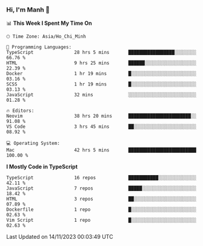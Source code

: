 ### Hi, I'm Manh 👋

<!--START_SECTION:waka-->
📊 **This Week I Spent My Time On** 

```text
🕑︎ Time Zone: Asia/Ho_Chi_Minh

💬 Programming Languages: 
TypeScript               28 hrs 5 mins       █████████████████░░░░░░░░   66.76 % 
HTML                     9 hrs 25 mins       ██████░░░░░░░░░░░░░░░░░░░   22.39 % 
Docker                   1 hr 19 mins        █░░░░░░░░░░░░░░░░░░░░░░░░   03.16 % 
SCSS                     1 hr 19 mins        █░░░░░░░░░░░░░░░░░░░░░░░░   03.13 % 
JavaScript               32 mins             ░░░░░░░░░░░░░░░░░░░░░░░░░   01.28 % 

🔥 Editors: 
Neovim                   38 hrs 20 mins      ███████████████████████░░   91.08 % 
VS Code                  3 hrs 45 mins       ██░░░░░░░░░░░░░░░░░░░░░░░   08.92 % 

💻 Operating System: 
Mac                      42 hrs 5 mins       █████████████████████████   100.00 % 
```

**I Mostly Code in TypeScript** 

```text
TypeScript               16 repos            ███████████░░░░░░░░░░░░░░   42.11 % 
JavaScript               7 repos             █████░░░░░░░░░░░░░░░░░░░░   18.42 % 
HTML                     3 repos             ██░░░░░░░░░░░░░░░░░░░░░░░   07.89 % 
Dockerfile               1 repo              █░░░░░░░░░░░░░░░░░░░░░░░░   02.63 % 
Vim Script               1 repo              █░░░░░░░░░░░░░░░░░░░░░░░░   02.63 % 
```




 Last Updated on 14/11/2023 00:03:49 UTC
<!--END_SECTION:waka-->
